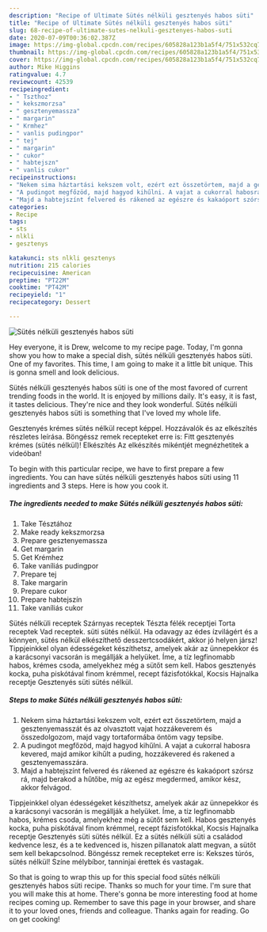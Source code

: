 ```yaml
---
description: "Recipe of Ultimate Sütés nélküli gesztenyés habos süti"
title: "Recipe of Ultimate Sütés nélküli gesztenyés habos süti"
slug: 68-recipe-of-ultimate-sutes-nelkuli-gesztenyes-habos-suti
date: 2020-07-09T00:36:02.387Z
image: https://img-global.cpcdn.com/recipes/605828a123b1a5f4/751x532cq70/sutes-nelkuli-gesztenyes-habos-suti-recept-foto.jpg
thumbnail: https://img-global.cpcdn.com/recipes/605828a123b1a5f4/751x532cq70/sutes-nelkuli-gesztenyes-habos-suti-recept-foto.jpg
cover: https://img-global.cpcdn.com/recipes/605828a123b1a5f4/751x532cq70/sutes-nelkuli-gesztenyes-habos-suti-recept-foto.jpg
author: Mike Higgins
ratingvalue: 4.7
reviewcount: 42539
recipeingredient:
- " Tszthoz"
- " kekszmorzsa"
- " gesztenyemassza"
- " margarin"
- " Krmhez"
- " vanlis pudingpor"
- " tej"
- " margarin"
- " cukor"
- " habtejszn"
- " vanlis cukor"
recipeinstructions:
- "Nekem sima háztartási kekszem volt, ezért ezt összetörtem, majd a gesztenyemasszát és az olvasztott vajat hozzákeverem és összedolgozom, majd vagy tortaformába öntöm vagy tepsibe."
- "A pudingot megfőzöd, majd hagyod kihűlni. A vajat a cukorral habosra kevered, majd amikor kihűlt a puding, hozzákevered és rakened a gesztenyemasszára."
- "Majd a habtejszínt felvered és rákened az egészre és kakaóport szórsz rá, majd berakod a hűtőbe, míg az egész megdermed, amikor kész, akkor felvágod."
categories:
- Recipe
tags:
- sts
- nlkli
- gesztenys

katakunci: sts nlkli gesztenys 
nutrition: 215 calories
recipecuisine: American
preptime: "PT22M"
cooktime: "PT42M"
recipeyield: "1"
recipecategory: Dessert

---
```



![Sütés nélküli gesztenyés habos süti](https://img-global.cpcdn.com/recipes/605828a123b1a5f4/751x532cq70/sutes-nelkuli-gesztenyes-habos-suti-recept-foto.jpg)

Hey everyone, it is Drew, welcome to my recipe page. Today, I'm gonna show you how to make a special dish, sütés nélküli gesztenyés habos süti. One of my favorites. This time, I am going to make it a little bit unique. This is gonna smell and look delicious.

Sütés nélküli gesztenyés habos süti is one of the most favored of current trending foods in the world. It is enjoyed by millions daily. It's easy, it is fast, it tastes delicious. They're nice and they look wonderful. Sütés nélküli gesztenyés habos süti is something that I've loved my whole life.

Gesztenyés krémes sütés nélkül recept képpel. Hozzávalók és az elkészítés részletes leírása. Böngéssz remek recepteket erre is: Fitt gesztenyés krémes (sütés nélkül)! Elkészítés Az elkészítés mikéntjét megnézhetitek a videóban!


To begin with this particular recipe, we have to first prepare a few ingredients. You can have sütés nélküli gesztenyés habos süti using 11 ingredients and 3 steps. Here is how you cook it.

<!--inarticleads1-->

##### The ingredients needed to make Sütés nélküli gesztenyés habos süti:

1. Take  Tésztához
1. Make ready  kekszmorzsa
1. Prepare  gesztenyemassza
1. Get  margarin
1. Get  Krémhez
1. Take  vaníliás pudingpor
1. Prepare  tej
1. Take  margarin
1. Prepare  cukor
1. Prepare  habtejszín
1. Take  vaníliás cukor


Sütés nélküli receptek Szárnyas receptek Tészta félék receptjei Torta receptek Vad receptek. süti sütés nélkül. Ha odavagy az édes ízvilágért és a könnyen, sütés nélkül elkészíthető desszertcsodákért, akkor jó helyen jársz! Tippjeinkkel olyan édességeket készíthetsz, amelyek akár az ünnepekkor és a karácsonyi vacsorán is megállják a helyüket. Íme, a tíz legfinomabb habos, krémes csoda, amelyekhez még a sütőt sem kell. Habos gesztenyés kocka, puha piskótával finom krémmel, recept fázisfotókkal, Kocsis Hajnalka receptje Gesztenyés süti sütés nélkül. 

<!--inarticleads2-->

##### Steps to make Sütés nélküli gesztenyés habos süti:

1. Nekem sima háztartási kekszem volt, ezért ezt összetörtem, majd a gesztenyemasszát és az olvasztott vajat hozzákeverem és összedolgozom, majd vagy tortaformába öntöm vagy tepsibe.
1. A pudingot megfőzöd, majd hagyod kihűlni. A vajat a cukorral habosra kevered, majd amikor kihűlt a puding, hozzákevered és rakened a gesztenyemasszára.
1. Majd a habtejszínt felvered és rákened az egészre és kakaóport szórsz rá, majd berakod a hűtőbe, míg az egész megdermed, amikor kész, akkor felvágod.


Tippjeinkkel olyan édességeket készíthetsz, amelyek akár az ünnepekkor és a karácsonyi vacsorán is megállják a helyüket. Íme, a tíz legfinomabb habos, krémes csoda, amelyekhez még a sütőt sem kell. Habos gesztenyés kocka, puha piskótával finom krémmel, recept fázisfotókkal, Kocsis Hajnalka receptje Gesztenyés süti sütés nélkül. Ez a sütés nélküli süti a családod kedvence lesz, és a te kedvenced is, hiszen pillanatok alatt megvan, a sütőt sem kell bekapcsolnod. Böngéssz remek recepteket erre is: Kekszes túrós, sütés nélkül! Színe mélybíbor, tanninjai érettek és vastagak. 

So that is going to wrap this up for this special food sütés nélküli gesztenyés habos süti recipe. Thanks so much for your time. I'm sure that you will make this at home. There's gonna be more interesting food at home recipes coming up. Remember to save this page in your browser, and share it to your loved ones, friends and colleague. Thanks again for reading. Go on get cooking!
